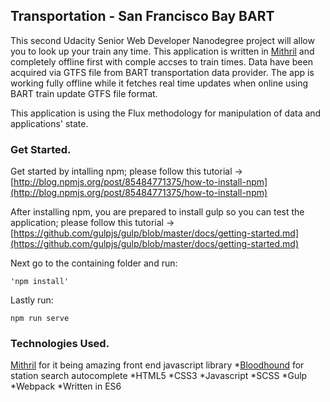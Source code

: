 ## Transportation - San Francisco Bay BART

This second Udacity Senior Web Developer Nanodegree project will allow you to look up your train any time. This application is written in [Mithril](https://github.com/lhorie/mithril.js/tree/master) and completely offline first with comple accses to train times. Data have been acquired via GTFS file from BART transportation data provider. The app is working fully offline while it fetches real time updates when online using BART train update GTFS file format.

This application is using the Flux methodology for manipulation of data and applications' state.

### Get Started.

Get started by intalling npm; please follow this tutorial -> [http://blog.npmjs.org/post/85484771375/how-to-install-npm](http://blog.npmjs.org/post/85484771375/how-to-install-npm)

After installing npm, you are prepared to install gulp so you can test the application; please follow this tutorial -> [https://github.com/gulpjs/gulp/blob/master/docs/getting-started.md](https://github.com/gulpjs/gulp/blob/master/docs/getting-started.md)

Next go to the containing folder and run:

```
'npm install'
```

Lastly run:

```
npm run serve
```


### Technologies Used.


[Mithril](https://github.com/lhorie/mithril.js/tree/master) for it being amazing front end javascript library
*[Bloodhound](https://github.com/pqx/bloodhound) for station search autocomplete
*HTML5
*CSS3
*Javascript
*SCSS
*Gulp
*Webpack
*Written in ES6
